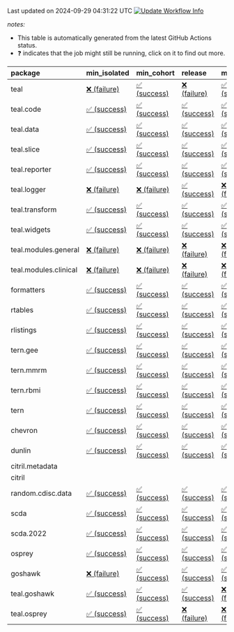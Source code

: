 Last updated on 2024-09-29 04:31:22 UTC [![Update Workflow
Info](https://github.com/averissimo/verdepcheck-status/actions/workflows/update.yaml/badge.svg)](https://github.com/averissimo/verdepcheck-status/actions/workflows/update.yaml)

*notes:*

-   This table is automatically generated from the latest GitHub Actions
    status.
-   ❓ indicates that the job might still be running, click on it to
    find out more.

<table>
<colgroup>
<col style="width: 4%" />
<col style="width: 23%" />
<col style="width: 23%" />
<col style="width: 23%" />
<col style="width: 23%" />
</colgroup>
<thead>
<tr class="header">
<th style="text-align: left;">package</th>
<th style="text-align: left;">min_isolated</th>
<th style="text-align: left;">min_cohort</th>
<th style="text-align: left;">release</th>
<th style="text-align: left;">max</th>
</tr>
</thead>
<tbody>
<tr class="odd">
<td style="text-align: left;">teal</td>
<td
style="text-align: left;"><a href="https://github.com/insightsengineering/teal/actions/runs/11089446447/job/30810579118">❌
(failure)</a></td>
<td
style="text-align: left;"><a href="https://github.com/insightsengineering/teal/actions/runs/11089446447/job/30810579030">✅
(success)</a></td>
<td
style="text-align: left;"><a href="https://github.com/insightsengineering/teal/actions/runs/11089446447/job/30810579170">❌
(failure)</a></td>
<td
style="text-align: left;"><a href="https://github.com/insightsengineering/teal/actions/runs/11089446447/job/30810579073">✅
(success)</a></td>
</tr>
<tr class="even">
<td style="text-align: left;">teal.code</td>
<td
style="text-align: left;"><a href="https://github.com/insightsengineering/teal.code/actions/runs/11089458414/job/30810603243">✅
(success)</a></td>
<td
style="text-align: left;"><a href="https://github.com/insightsengineering/teal.code/actions/runs/11089458414/job/30810603055">✅
(success)</a></td>
<td
style="text-align: left;"><a href="https://github.com/insightsengineering/teal.code/actions/runs/11089458414/job/30810603334">✅
(success)</a></td>
<td
style="text-align: left;"><a href="https://github.com/insightsengineering/teal.code/actions/runs/11089458414/job/30810603164">✅
(success)</a></td>
</tr>
<tr class="odd">
<td style="text-align: left;">teal.data</td>
<td
style="text-align: left;"><a href="https://github.com/insightsengineering/teal.data/actions/runs/11089449251/job/30810584901">✅
(success)</a></td>
<td
style="text-align: left;"><a href="https://github.com/insightsengineering/teal.data/actions/runs/11089449251/job/30810584815">✅
(success)</a></td>
<td
style="text-align: left;"><a href="https://github.com/insightsengineering/teal.data/actions/runs/11089449251/job/30810584992">✅
(success)</a></td>
<td
style="text-align: left;"><a href="https://github.com/insightsengineering/teal.data/actions/runs/11089449251/job/30810584734">✅
(success)</a></td>
</tr>
<tr class="even">
<td style="text-align: left;">teal.slice</td>
<td
style="text-align: left;"><a href="https://github.com/insightsengineering/teal.slice/actions/runs/11089453191/job/30810592843">✅
(success)</a></td>
<td
style="text-align: left;"><a href="https://github.com/insightsengineering/teal.slice/actions/runs/11089453191/job/30810592754">✅
(success)</a></td>
<td
style="text-align: left;"><a href="https://github.com/insightsengineering/teal.slice/actions/runs/11089453191/job/30810593070">✅
(success)</a></td>
<td
style="text-align: left;"><a href="https://github.com/insightsengineering/teal.slice/actions/runs/11089453191/job/30810592947">✅
(success)</a></td>
</tr>
<tr class="odd">
<td style="text-align: left;">teal.reporter</td>
<td
style="text-align: left;"><a href="https://github.com/insightsengineering/teal.reporter/actions/runs/11089450832/job/30810588039">✅
(success)</a></td>
<td
style="text-align: left;"><a href="https://github.com/insightsengineering/teal.reporter/actions/runs/11089450832/job/30810587909">✅
(success)</a></td>
<td
style="text-align: left;"><a href="https://github.com/insightsengineering/teal.reporter/actions/runs/11089450832/job/30810588172">✅
(success)</a></td>
<td
style="text-align: left;"><a href="https://github.com/insightsengineering/teal.reporter/actions/runs/11089450832/job/30810588254">✅
(success)</a></td>
</tr>
<tr class="even">
<td style="text-align: left;">teal.logger</td>
<td
style="text-align: left;"><a href="https://github.com/insightsengineering/teal.logger/actions/runs/11089447503/job/30810581314">❌
(failure)</a></td>
<td
style="text-align: left;"><a href="https://github.com/insightsengineering/teal.logger/actions/runs/11089447503/job/30810581246">❌
(failure)</a></td>
<td
style="text-align: left;"><a href="https://github.com/insightsengineering/teal.logger/actions/runs/11089447503/job/30810581399">✅
(success)</a></td>
<td
style="text-align: left;"><a href="https://github.com/insightsengineering/teal.logger/actions/runs/11089447503/job/30810581189">❌
(failure)</a></td>
</tr>
<tr class="odd">
<td style="text-align: left;">teal.transform</td>
<td
style="text-align: left;"><a href="https://github.com/insightsengineering/teal.transform/actions/runs/11089451854/job/30810590070">✅
(success)</a></td>
<td
style="text-align: left;"><a href="https://github.com/insightsengineering/teal.transform/actions/runs/11089451854/job/30810589918">✅
(success)</a></td>
<td
style="text-align: left;"><a href="https://github.com/insightsengineering/teal.transform/actions/runs/11089451854/job/30810590147">✅
(success)</a></td>
<td
style="text-align: left;"><a href="https://github.com/insightsengineering/teal.transform/actions/runs/11089451854/job/30810589992">✅
(success)</a></td>
</tr>
<tr class="even">
<td style="text-align: left;">teal.widgets</td>
<td
style="text-align: left;"><a href="https://github.com/insightsengineering/teal.widgets/actions/runs/11089463117/job/30810612889">✅
(success)</a></td>
<td
style="text-align: left;"><a href="https://github.com/insightsengineering/teal.widgets/actions/runs/11089463117/job/30810612729">✅
(success)</a></td>
<td
style="text-align: left;"><a href="https://github.com/insightsengineering/teal.widgets/actions/runs/11089463117/job/30810612957">✅
(success)</a></td>
<td
style="text-align: left;"><a href="https://github.com/insightsengineering/teal.widgets/actions/runs/11089463117/job/30810612814">✅
(success)</a></td>
</tr>
<tr class="odd">
<td style="text-align: left;">teal.modules.general</td>
<td
style="text-align: left;"><a href="https://github.com/insightsengineering/teal.modules.general/actions/runs/11089446778/job/30810579768">❌
(failure)</a></td>
<td
style="text-align: left;"><a href="https://github.com/insightsengineering/teal.modules.general/actions/runs/11089446778/job/30810579953">❌
(failure)</a></td>
<td
style="text-align: left;"><a href="https://github.com/insightsengineering/teal.modules.general/actions/runs/11089446778/job/30810579650">❌
(failure)</a></td>
<td
style="text-align: left;"><a href="https://github.com/insightsengineering/teal.modules.general/actions/runs/11089446778/job/30810579854">❌
(failure)</a></td>
</tr>
<tr class="even">
<td style="text-align: left;">teal.modules.clinical</td>
<td
style="text-align: left;"><a href="https://github.com/insightsengineering/teal.modules.clinical/actions/runs/11089457586/job/30810601846">❌
(failure)</a></td>
<td
style="text-align: left;"><a href="https://github.com/insightsengineering/teal.modules.clinical/actions/runs/11089457586/job/30810601629">❌
(failure)</a></td>
<td
style="text-align: left;"><a href="https://github.com/insightsengineering/teal.modules.clinical/actions/runs/11089457586/job/30810601939">❌
(failure)</a></td>
<td
style="text-align: left;"><a href="https://github.com/insightsengineering/teal.modules.clinical/actions/runs/11089457586/job/30810601740">❌
(failure)</a></td>
</tr>
<tr class="odd">
<td style="text-align: left;">formatters</td>
<td
style="text-align: left;"><a href="https://github.com/insightsengineering/formatters/actions/runs/11089454676/job/30810595662">✅
(success)</a></td>
<td
style="text-align: left;"><a href="https://github.com/insightsengineering/formatters/actions/runs/11089454676/job/30810595570">✅
(success)</a></td>
<td
style="text-align: left;"><a href="https://github.com/insightsengineering/formatters/actions/runs/11089454676/job/30810595742">✅
(success)</a></td>
<td
style="text-align: left;"><a href="https://github.com/insightsengineering/formatters/actions/runs/11089454676/job/30810595505">✅
(success)</a></td>
</tr>
<tr class="even">
<td style="text-align: left;">rtables</td>
<td
style="text-align: left;"><a href="https://github.com/insightsengineering/rtables/actions/runs/11089446641/job/30810579550">✅
(success)</a></td>
<td
style="text-align: left;"><a href="https://github.com/insightsengineering/rtables/actions/runs/11089446641/job/30810579377">✅
(success)</a></td>
<td
style="text-align: left;"><a href="https://github.com/insightsengineering/rtables/actions/runs/11089446641/job/30810579633">✅
(success)</a></td>
<td
style="text-align: left;"><a href="https://github.com/insightsengineering/rtables/actions/runs/11089446641/job/30810579463">✅
(success)</a></td>
</tr>
<tr class="odd">
<td style="text-align: left;">rlistings</td>
<td
style="text-align: left;"><a href="https://github.com/insightsengineering/rlistings/actions/runs/11089450451/job/30810587076">✅
(success)</a></td>
<td
style="text-align: left;"><a href="https://github.com/insightsengineering/rlistings/actions/runs/11089450451/job/30810586908">✅
(success)</a></td>
<td
style="text-align: left;"><a href="https://github.com/insightsengineering/rlistings/actions/runs/11089450451/job/30810587141">✅
(success)</a></td>
<td
style="text-align: left;"><a href="https://github.com/insightsengineering/rlistings/actions/runs/11089450451/job/30810586980">✅
(success)</a></td>
</tr>
<tr class="even">
<td style="text-align: left;">tern.gee</td>
<td
style="text-align: left;"><a href="https://github.com/insightsengineering/tern.gee/actions/runs/11089456183/job/30810599236">✅
(success)</a></td>
<td
style="text-align: left;"><a href="https://github.com/insightsengineering/tern.gee/actions/runs/11089456183/job/30810599026">✅
(success)</a></td>
<td
style="text-align: left;"><a href="https://github.com/insightsengineering/tern.gee/actions/runs/11089456183/job/30810599323">✅
(success)</a></td>
<td
style="text-align: left;"><a href="https://github.com/insightsengineering/tern.gee/actions/runs/11089456183/job/30810599111">✅
(success)</a></td>
</tr>
<tr class="odd">
<td style="text-align: left;">tern.mmrm</td>
<td
style="text-align: left;"><a href="https://github.com/insightsengineering/tern.mmrm/actions/runs/11089462578/job/30810611765">✅
(success)</a></td>
<td
style="text-align: left;"><a href="https://github.com/insightsengineering/tern.mmrm/actions/runs/11089462578/job/30810611683">✅
(success)</a></td>
<td
style="text-align: left;"><a href="https://github.com/insightsengineering/tern.mmrm/actions/runs/11089462578/job/30810611925">✅
(success)</a></td>
<td
style="text-align: left;"><a href="https://github.com/insightsengineering/tern.mmrm/actions/runs/11089462578/job/30810611836">✅
(success)</a></td>
</tr>
<tr class="even">
<td style="text-align: left;">tern.rbmi</td>
<td
style="text-align: left;"><a href="https://github.com/insightsengineering/tern.rbmi/actions/runs/11089454395/job/30810595125">✅
(success)</a></td>
<td
style="text-align: left;"><a href="https://github.com/insightsengineering/tern.rbmi/actions/runs/11089454395/job/30810594974">✅
(success)</a></td>
<td
style="text-align: left;"><a href="https://github.com/insightsengineering/tern.rbmi/actions/runs/11089454395/job/30810595053">✅
(success)</a></td>
<td
style="text-align: left;"><a href="https://github.com/insightsengineering/tern.rbmi/actions/runs/11089454395/job/30810594897">✅
(success)</a></td>
</tr>
<tr class="odd">
<td style="text-align: left;">tern</td>
<td
style="text-align: left;"><a href="https://github.com/insightsengineering/tern/actions/runs/11089450783/job/30810587859">✅
(success)</a></td>
<td
style="text-align: left;"><a href="https://github.com/insightsengineering/tern/actions/runs/11089450783/job/30810587678">✅
(success)</a></td>
<td
style="text-align: left;"><a href="https://github.com/insightsengineering/tern/actions/runs/11089450783/job/30810587961">✅
(success)</a></td>
<td
style="text-align: left;"><a href="https://github.com/insightsengineering/tern/actions/runs/11089450783/job/30810587775">✅
(success)</a></td>
</tr>
<tr class="even">
<td style="text-align: left;">chevron</td>
<td
style="text-align: left;"><a href="https://github.com/insightsengineering/chevron/actions/runs/11089456675/job/30810600238">✅
(success)</a></td>
<td
style="text-align: left;"><a href="https://github.com/insightsengineering/chevron/actions/runs/11089456675/job/30810600051">✅
(success)</a></td>
<td
style="text-align: left;"><a href="https://github.com/insightsengineering/chevron/actions/runs/11089456675/job/30810600358">✅
(success)</a></td>
<td
style="text-align: left;"><a href="https://github.com/insightsengineering/chevron/actions/runs/11089456675/job/30810600144">✅
(success)</a></td>
</tr>
<tr class="odd">
<td style="text-align: left;">dunlin</td>
<td
style="text-align: left;"><a href="https://github.com/insightsengineering/dunlin/actions/runs/11089455879/job/30810598234">✅
(success)</a></td>
<td
style="text-align: left;"><a href="https://github.com/insightsengineering/dunlin/actions/runs/11089455879/job/30810598082">✅
(success)</a></td>
<td
style="text-align: left;"><a href="https://github.com/insightsengineering/dunlin/actions/runs/11089455879/job/30810598310">✅
(success)</a></td>
<td
style="text-align: left;"><a href="https://github.com/insightsengineering/dunlin/actions/runs/11089455879/job/30810598155">✅
(success)</a></td>
</tr>
<tr class="even">
<td style="text-align: left;">citril.metadata</td>
<td style="text-align: left;"></td>
<td style="text-align: left;"></td>
<td style="text-align: left;"></td>
<td style="text-align: left;"></td>
</tr>
<tr class="odd">
<td style="text-align: left;">citril</td>
<td style="text-align: left;"></td>
<td style="text-align: left;"></td>
<td style="text-align: left;"></td>
<td style="text-align: left;"></td>
</tr>
<tr class="even">
<td style="text-align: left;">random.cdisc.data</td>
<td
style="text-align: left;"><a href="https://github.com/insightsengineering/random.cdisc.data/actions/runs/11089453831/job/30810593912">✅
(success)</a></td>
<td
style="text-align: left;"><a href="https://github.com/insightsengineering/random.cdisc.data/actions/runs/11089453831/job/30810594242">✅
(success)</a></td>
<td
style="text-align: left;"><a href="https://github.com/insightsengineering/random.cdisc.data/actions/runs/11089453831/job/30810594130">✅
(success)</a></td>
<td
style="text-align: left;"><a href="https://github.com/insightsengineering/random.cdisc.data/actions/runs/11089453831/job/30810594016">✅
(success)</a></td>
</tr>
<tr class="odd">
<td style="text-align: left;">scda</td>
<td
style="text-align: left;"><a href="https://github.com/insightsengineering/scda/actions/runs/10437595381/job/28903950666">✅
(success)</a></td>
<td
style="text-align: left;"><a href="https://github.com/insightsengineering/scda/actions/runs/10437595381/job/28903950617">✅
(success)</a></td>
<td
style="text-align: left;"><a href="https://github.com/insightsengineering/scda/actions/runs/10437595381/job/28903950725">✅
(success)</a></td>
<td
style="text-align: left;"><a href="https://github.com/insightsengineering/scda/actions/runs/10437595381/job/28903950525">✅
(success)</a></td>
</tr>
<tr class="even">
<td style="text-align: left;">scda.2022</td>
<td
style="text-align: left;"><a href="https://github.com/insightsengineering/scda.2022/actions/runs/10336794308/job/28612920887">✅
(success)</a></td>
<td
style="text-align: left;"><a href="https://github.com/insightsengineering/scda.2022/actions/runs/10336794308/job/28612920603">✅
(success)</a></td>
<td
style="text-align: left;"><a href="https://github.com/insightsengineering/scda.2022/actions/runs/10336794308/job/28612920985">✅
(success)</a></td>
<td
style="text-align: left;"><a href="https://github.com/insightsengineering/scda.2022/actions/runs/10336794308/job/28612920798">✅
(success)</a></td>
</tr>
<tr class="odd">
<td style="text-align: left;">osprey</td>
<td
style="text-align: left;"><a href="https://github.com/insightsengineering/osprey/actions/runs/11089460613/job/30810608164">✅
(success)</a></td>
<td
style="text-align: left;"><a href="https://github.com/insightsengineering/osprey/actions/runs/11089460613/job/30810607999">✅
(success)</a></td>
<td
style="text-align: left;"><a href="https://github.com/insightsengineering/osprey/actions/runs/11089460613/job/30810608257">✅
(success)</a></td>
<td
style="text-align: left;"><a href="https://github.com/insightsengineering/osprey/actions/runs/11089460613/job/30810608091">✅
(success)</a></td>
</tr>
<tr class="even">
<td style="text-align: left;">goshawk</td>
<td
style="text-align: left;"><a href="https://github.com/insightsengineering/goshawk/actions/runs/11089454410/job/30810595047">❌
(failure)</a></td>
<td
style="text-align: left;"><a href="https://github.com/insightsengineering/goshawk/actions/runs/11089454410/job/30810595202">✅
(success)</a></td>
<td
style="text-align: left;"><a href="https://github.com/insightsengineering/goshawk/actions/runs/11089454410/job/30810595118">✅
(success)</a></td>
<td
style="text-align: left;"><a href="https://github.com/insightsengineering/goshawk/actions/runs/11089454410/job/30810594957">✅
(success)</a></td>
</tr>
<tr class="odd">
<td style="text-align: left;">teal.goshawk</td>
<td
style="text-align: left;"><a href="https://github.com/insightsengineering/teal.goshawk/actions/runs/11089453149/job/30810592987">✅
(success)</a></td>
<td
style="text-align: left;"><a href="https://github.com/insightsengineering/teal.goshawk/actions/runs/11089453149/job/30810592886">✅
(success)</a></td>
<td
style="text-align: left;"><a href="https://github.com/insightsengineering/teal.goshawk/actions/runs/11089453149/job/30810593119">✅
(success)</a></td>
<td
style="text-align: left;"><a href="https://github.com/insightsengineering/teal.goshawk/actions/runs/11089453149/job/30810592791">❌
(failure)</a></td>
</tr>
<tr class="even">
<td style="text-align: left;">teal.osprey</td>
<td
style="text-align: left;"><a href="https://github.com/insightsengineering/teal.osprey/actions/runs/11089458930/job/30810604349">✅
(success)</a></td>
<td
style="text-align: left;"><a href="https://github.com/insightsengineering/teal.osprey/actions/runs/11089458930/job/30810604165">✅
(success)</a></td>
<td
style="text-align: left;"><a href="https://github.com/insightsengineering/teal.osprey/actions/runs/11089458930/job/30810604444">❌
(failure)</a></td>
<td
style="text-align: left;"><a href="https://github.com/insightsengineering/teal.osprey/actions/runs/11089458930/job/30810604260">❌
(failure)</a></td>
</tr>
</tbody>
</table>
